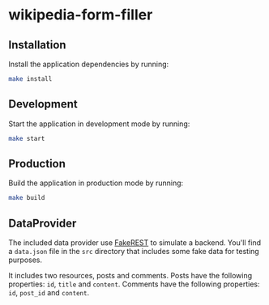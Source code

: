 # wikipedia-form-filler

## Installation

Install the application dependencies by running:

```sh
make install
```

## Development

Start the application in development mode by running:

```sh
make start
```

## Production

Build the application in production mode by running:

```sh
make build
```

## DataProvider

The included data provider use [FakeREST](https://github.com/marmelab/fakerest) to simulate a backend.
You'll find a `data.json` file in the `src` directory that includes some fake data for testing purposes.

It includes two resources, posts and comments.
Posts have the following properties: `id`, `title` and `content`.
Comments have the following properties: `id`, `post_id` and `content`.

